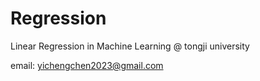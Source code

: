 # Regression
Linear Regression in Machine Learning @ tongji university

email: yichengchen2023@gmail.com
